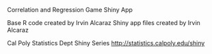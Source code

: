 Correlation and Regression Game Shiny App

Base R code created by Irvin Alcaraz
Shiny app files created by Irvin Alcaraz

Cal Poly Statistics Dept Shiny Series 
http://statistics.calpoly.edu/shiny
